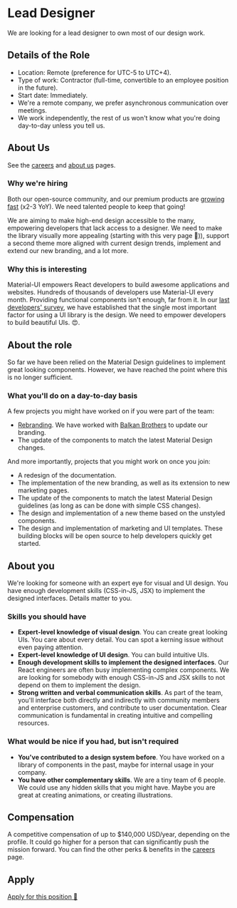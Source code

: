 # Lead Designer

<p class="description">We are looking for a lead designer to own most of our design work.</p>

## Details of the Role

- Location: Remote (preference for UTC-5 to UTC+4).
- Type of work: Contractor (full-time, convertible to an employee position in the future).
- Start date: Immediately.
- We're a remote company, we prefer asynchronous communication over meetings.
- We work independently, the rest of us won't know what you're doing day-to-day unless you tell us.

## About Us

See the [careers](/company/careers/) and [about us](https://next.material-ui.com/branding/about/) pages.

### Why we're hiring

Both our open-source community, and our premium products are [growing fast](https://www.similarweb.com/website/material-ui.com) (x2-3 YoY). We need talented people to keep that going!

We are aiming to make high-end design accessible to the many, empowering developers that lack access to a designer. We need to make the library visually more appealing (starting with this very page 🙌)), support a second theme more aligned with current design trends, implement and extend our new branding, and a lot more.

### Why this is interesting

Material-UI empowers React developers to build awesome applications and websites. Hundreds of thousands of developers use Material-UI every month. Providing functional components isn't enough, far from it. In our [last developers' survey](https://material-ui.com/blog/2020-developer-survey-results/#6-what-are-your-key-criteria-when-choosing-a-ui-library), we have established that the single most important factor for using a UI library is the design. We need to empower developers to build beautiful UIs. 😍.

## About the role

So far we have been relied on the Material Design guidelines to implement great looking components. However, we have reached the point where this is no longer sufficient.

### What you'll do on a day-to-day basis

A few projects you might have worked on if you were part of the team:

- [Rebranding](https://www.figma.com/file/4uv2dT18rXJPZBbrbpw61q/Design-v5-For-first-implementation). We have worked with [Balkan Brothers](https://bb.agency/) to update our branding.
- The update of the components to match the latest Material Design changes.

And more importantly, projects that you might work on once you join:

- A redesign of the documentation.
- The implementation of the new branding, as well as its extension to new marketing pages.
- The update of the components to match the latest Material Design guidelines (as long as can be done with simple CSS changes).
- The design and implementation of a new theme based on the unstyled components.
- The design and implementation of marketing and UI templates. These building blocks will be open source to help developers quickly get started.

## About you

We're looking for someone with an expert eye for visual and UI design. You have enough development skills (CSS-in-JS, JSX) to implement the designed interfaces. Details matter to you.

### Skills you should have

- **Expert-level knowledge of visual design**. You can create great looking UIs. You care about every detail. You can spot a kerning issue without even paying attention.
- **Expert-level knowledge of UI design**. You can build intuitive UIs.
- **Enough development skills to implement the designed interfaces**. Our React engineers are often busy implementing complex components. We are looking for somebody with enough CSS-in-JS and JSX skills to not depend on them to implement the design.
- **Strong written and verbal communication skills**. As part of the team, you'll interface both directly and indirectly with community members and enterprise customers, and contribute to user documentation. Clear communication is fundamental in creating intuitive and compelling resources.

### What would be nice if you had, but isn't required

- **You've contributed to a design system before**. You have worked on a library of components in the past, maybe for internal usage in your company.
- **You have other complementary skills**. We are a tiny team of 6 people. We could use any hidden skills that you might have. Maybe you are great at creating animations, or creating illustrations.

## Compensation

A competitive compensation of up to \$140,000 USD/year, depending on the profile. It could go higher for a person that can significantly push the mission forward. You can find the other perks & benefits in the [careers](/company/careers/#perks-amp-benefits) page.

## Apply

[Apply for this position 📮](https://airtable.com/shr1hZkKnwkrSasx3)

